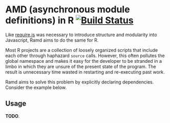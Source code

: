 AMD (asynchronous module definitions) in R [![Build Status](https://travis-ci.org/robertzk/Ramd.svg?branch=master)](https://travis-ci.org/robertzk/Ramd)
=======

Like [require.js](http://requirejs.org/) was necessary to introduce structure and
modularity into Javascript, Ramd aims to do the same for R.

Most R projects are a collection of loosely organized scripts that include
each other through haphazard `source` calls. However, this often pollutes
the global namespace and makes it easy for the developer to be stranded in
a limbo in which they are unsure of the present state of the program.
The result is unnecessary time wasted in restarting and re-executing
past work.

Ramd aims to solve this problem by explicitly declaring dependencies. Consider
the example below.

Usage
--------

**TODO**.
